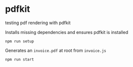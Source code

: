 # pdfkit
testing pdf rendering with pdfkit

Installs missing dependencies and ensures pdfkit is installed
```
npm run setup
```

Generates an `invoice.pdf` at root from `invoice.js`
```
npm run start
```
